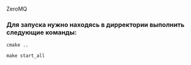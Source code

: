 ZeroMQ 
### Для запуска нужно находясь в дирректории выполнить следующие команды:
```
cmake ..

make start_all
```
